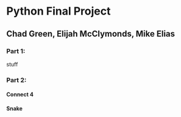 # Python Final Project
## Chad Green, Elijah McClymonds, Mike Elias
### Part 1:
stuff
### Part 2:
#### Connect 4
#### Snake

